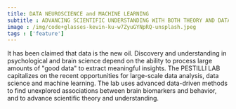 ```yaml
---
title: DATA NEUROSCIENCE and MACHINE LEARNING
subtitle : ADVANCING SCIENTIFIC UNDERSTANDING WITH BOTH THEORY AND DATA-DRIVEN METHODS
image : /img/code+glasses-kevin-ku-w7ZyuGYNpRQ-unsplash.jpeg
tags : ['feature']
---
```

It has been claimed that data is the new oil. Discovery and understanding in psychological and brain science depend on the ability to process large amounts of "good data" to extract meaningful insights. The PESTILLI LAB capitalizes on the recent opportunities for large-scale data analysis, data science and machine learning. The lab uses advanced data-driven methods to find unexplored associations between brain biomarkers and behavior, and to advance scientific theory and understanding.
